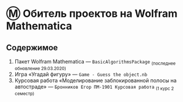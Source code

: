 # Ⓜ️ Обитель проектов на Wolfram Mathematica

## Содержимое
1. Пакет Wolfram Mathematica — `BasicAlgorithmsPackage` <sub> (последнее обновление 29.03.2020) </sub> <br>
2. Игра «Угадай фигуру» — `Game - Guess the object.nb` <br>
3. Курсовая работа «Моделирование заблокированной полосы на автостраде» — `Бронников Егор ПМ-1901 Курсовая работа` <sub> (1 курс 2 семестр) </sub>
